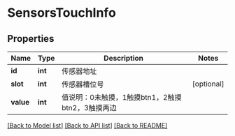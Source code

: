 # SensorsTouchInfo

## Properties
Name | Type | Description | Notes
------------ | ------------- | ------------- | -------------
**id** | **int** | 传感器地址 | 
**slot** | **int** | 传感器槽位号 | [optional] 
**value** | **int** | 值说明：0未触摸，1触摸btn1，2触摸btn2，3触摸两边 | 

[[Back to Model list]](../README.md#documentation-for-models) [[Back to API list]](../README.md#documentation-for-api-endpoints) [[Back to README]](../README.md)


